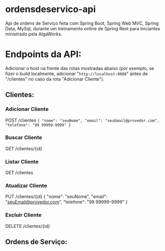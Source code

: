 # ordensdeservico-api
Api de ordens de Serviço feita com Spring Boot, Spring Web MVC, Spring Data, MySql, durante um treinamento online de Spring Rest para iniciantes ministrado pela AlgaWorks.

# Endpoints da API:
Adicionar o host na frente das rotas mostradas abaixo (por exemplo, se fizer o build localmente, adicionar "`http://localhost:8080`" antes de "/clientes" no caso da rota "Adicionar Cliente").
## Clientes:
### Adicionar Cliente
POST /clientes
`{
	"nome": "seuNome",
	"email": "seuEmail@provedor.com",
	"telefone": "99 99999-9999"
}`
### Buscar Cliente
GET /clientes/{id}
### Listar Cliente
GET /clientes
### Atualizar Cliente
PUT /clientes/{id}
{
	"nome": "seuNome",
	"email": "seuEmail@provedor.com",
	"telefone": "99 99999-9999"
}
### Excluir Cliente
DELETE /clientes/{id}
## Ordens de Serviço:

